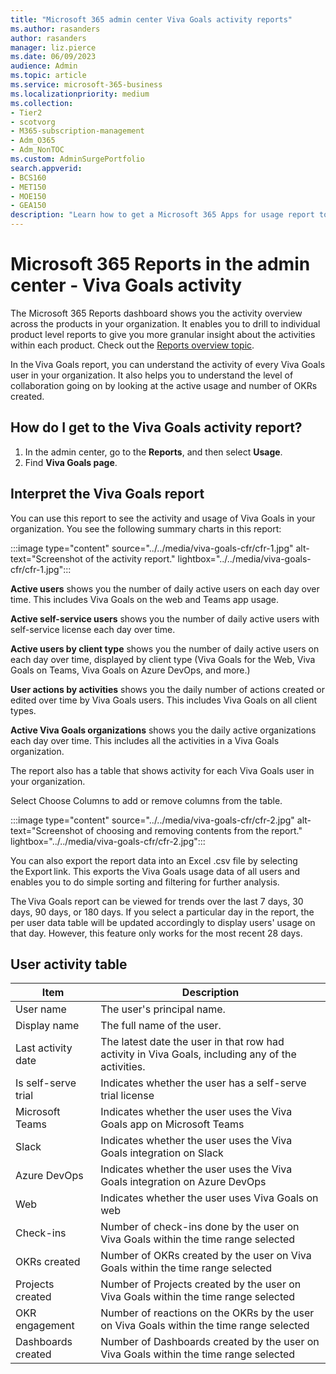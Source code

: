 ```yaml
---
title: "Microsoft 365 admin center Viva Goals activity reports"
ms.author: rasanders
author: rasanders
manager: liz.pierce
ms.date: 06/09/2023
audience: Admin
ms.topic: article
ms.service: microsoft-365-business
ms.localizationpriority: medium
ms.collection:
- Tier2
- scotvorg
- M365-subscription-management
- Adm_O365
- Adm_NonTOC
ms.custom: AdminSurgePortfolio
search.appverid:
- BCS160
- MET150
- MOE150
- GEA150
description: "Learn how to get a Microsoft 365 Apps for usage report to learn more about user adoption of Viva Goals."
---
```


# Microsoft 365 Reports in the admin center - Viva Goals activity

The Microsoft 365 Reports dashboard shows you the activity overview across the products in your organization. It enables you to drill to individual product level reports to give you more granular insight about the activities within each product. Check out the [Reports overview topic](activity-reports.md). 

In the Viva Goals report, you can understand the activity of every Viva Goals user in your organization. It also helps you to understand the level of collaboration going on by looking at the active usage and number of OKRs created. 

## How do I get to the Viva Goals activity report?

1. In the admin center, go to the **Reports**, and then select **Usage**. 
2. Find **Viva Goals page**.

## Interpret the Viva Goals report 

You can use this report to see the activity and usage of Viva Goals in your organization. You see the following summary charts in this report:  

:::image type="content" source="../../media/viva-goals-cfr/cfr-1.jpg" alt-text="Screenshot of the activity report." lightbox="../../media/viva-goals-cfr/cfr-1.jpg":::

**Active users** shows you the number of daily active users on each day over time. This includes Viva Goals on the web and Teams app usage.

**Active self-service users** shows you the number of daily active users with self-service license each day over time.

**Active users by client type** shows you the number of daily active users on each day over time, displayed by client type (Viva Goals for the Web, Viva Goals on Teams,  Viva Goals on Azure DevOps, and more.)

**User actions by activities** shows you the daily number of actions created or edited over time by Viva Goals users. This includes Viva Goals on all client types.

**Active Viva Goals organizations** shows you the daily active organizations each day over time. This includes all the activities in a Viva Goals organization.

The report also has a table that shows activity for each Viva Goals user in your organization. 

Select Choose Columns to add or remove columns from the table.

:::image type="content" source="../../media/viva-goals-cfr/cfr-2.jpg" alt-text="Screenshot of choosing and removing contents from the report." lightbox="../../media/viva-goals-cfr/cfr-2.jpg":::

You can also export the report data into an Excel .csv file by selecting the Export link. This exports the Viva Goals usage data of all users and enables you to do simple sorting and filtering for further analysis. 

The Viva Goals report can be viewed for trends over the last 7 days, 30 days, 90 days, or 180 days. If you select a particular day in the report, the per user data table will be updated accordingly to display users' usage on that day. However, this feature only works for the most recent 28 days. 

## User activity table 

|Item  |Description  |
|---------|---------|
|User name      |The user's principal name.          |
|Display name      |The full name of the user.         |
|Last activity date      |The latest date the user in that row had activity in Viva Goals, including any of the activities.          |
|Is self-serve trial      |Indicates whether the user has a self-serve trial license          |
|Microsoft Teams      |Indicates whether the user uses the Viva Goals app on Microsoft Teams          |
|Slack     |Indicates whether the user uses the Viva Goals integration on Slack          |
|Azure DevOps      |Indicates whether the user uses the Viva Goals integration on Azure DevOps          |
|Web     |Indicates whether the user uses Viva Goals on web          |
|Check-ins      |Number of check-ins done by the user on Viva Goals within the time range selected          |
|OKRs created      |Number of OKRs created by the user on Viva Goals within the time range selected          |
|Projects created      |Number of Projects created by the user on Viva Goals within the time range selected          |
|OKR engagement      |Number of reactions on the OKRs by the user on Viva Goals within the time range selected          |
|Dashboards created      |Number of Dashboards created by the user on Viva Goals within the time range selected          |
